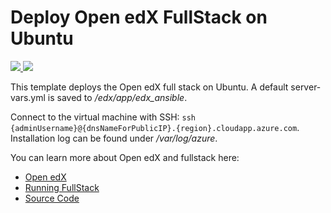 # Deploy Open edX FullStack on Ubuntu

<a href="https://portal.azure.com/#create/Microsoft.Template/uri/https%3A%2F%2Fraw.githubusercontent.com%2Fdgamanenko%2FAzure%2Fmaster%2Fopenedx-fullstack-ubuntu%2Fazuredeploy.json" target="_blank">
    <img src="http://azuredeploy.net/deploybutton.png"/>
</a>
<a href="http://armviz.io/#/?load=https%3A%2F%2Fraw.githubusercontent.com%2Fdgamanenko%2FAzure%2Fmaster%2Fopenedx-fullstack-ubuntu%2Fazuredeploy.json" target="_blank">
    <img src="http://armviz.io/visualizebutton.png"/>
</a>

This template deploys the Open edX full stack on Ubuntu. A default server-vars.yml is saved to */edx/app/edx_ansible*.

Connect to the virtual machine with SSH: `ssh {adminUsername}@{dnsNameForPublicIP}.{region}.cloudapp.azure.com`. Installation log can be found under */var/log/azure*.

You can learn more about Open edX and fullstack here:
- [Open edX](https://open.edx.org)
- [Running FullStack](https://openedx.atlassian.net/wiki/display/OpenOPS/Running+Fullstack)
- [Source Code](https://github.com/edx/edx-platform)

